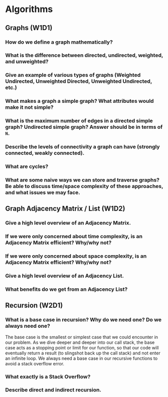 # Algorithms

## Graphs (W1D1)

### How do we define a graph mathematically?

### What is the difference between directed, undirected, weighted, and unweighted?

### Give an example of various types of graphs (Weighted Undirected, Unweighted Directed, Unweighted Undirected, etc.)

### What makes a graph a simple graph? What attributes would make it not simple?

### What is the maximum number of edges in a directed simple graph? Undirected simple graph? Answer should be in terms of `N`.

### Describe the levels of connectivity a graph can have (strongly connected, weakly connected).

### What are cycles?

### What are some naive ways we can store and traverse graphs? Be able to discuss time/space complexity of these approaches, and what issues we may face.

## Graph Adjacency Matrix / List (W1D2)

### Give a high level overview of an Adjacency Matrix.

### If we were only concerned about time complexity, is an Adjacency Matrix efficient? Why/why not?

### If we were only concerned about space complexity, is an Adjacency Matrix efficient? Why/why not?

### Give a high level overview of an Adjacency List.

### What benefits do we get from an Adjacency List?


## Recursion (W2D1)

### What is a base case in recursion? Why do we need one? Do we always need one?
The base case is the smallest or simplest case that we could encounter in our problem. As we dive deeper and deeper into our call stack, the base case acts as a stopping point or limit for our function, so that our code will eventually return a result (to slingshot back up the call stack) and not enter an infinite loop. We always need a base case in our recursive functions to avoid a stack overflow error.

### What exactly is a Stack Overflow?

### Describe direct and indirect recursion.

